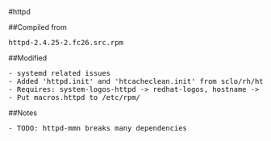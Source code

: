#httpd

##Compiled from
<pre>httpd-2.4.25-2.fc26.src.rpm</pre>

##Modified
<pre>
- systemd related issues
- Added 'httpd.init' and 'htcacheclean.init' from sclo/rh/httpd24
- Requires: system-logos-httpd -> redhat-logos, hostname -> /bin/hostname
- Put macros.httpd to /etc/rpm/
</pre>

##Notes
<pre>
- TODO: httpd-mmn breaks many dependencies
</pre>
